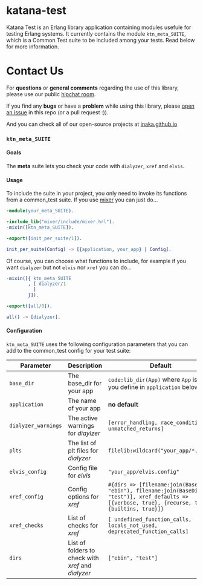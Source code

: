 # katana-test

Katana Test is an Erlang library application containing modules usefule for testing Erlang systems.
It currently contains the module `ktn_meta_SUITE`, which is a Common Test suite to be included among your tests. Read below for more information.

# Contact Us

For **questions** or **general comments** regarding the use of this library,
please use our public [hipchat room](https://inaka.net/hipchat).

If you find any **bugs** or have a **problem** while using this library, please
[open an issue](https://github.com/inaka/katana-test/issues/new) in this repo
(or a pull request :)).

And you can check all of our open-source projects at
[inaka.github.io](http://inaka.github.io)

### `ktn_meta_SUITE`

#### Goals
The **meta** suite lets you check your code with `dialyzer`, `xref` and `elvis`.

#### Usage
To include the suite in your project, you only need to invoke its functions from a common_test suite. If you use [mixer](https://github.com/inaka/mixer) you can just do…

```erlang
-module(your_meta_SUITE).

-include_lib("mixer/include/mixer.hrl").
-mixin([ktn_meta_SUITE]).

-export([init_per_suite/1]).

init_per_suite(Config) -> [{application, your_app} | Config].
```

Of course, you can choose what functions to include, for example if you want `dialyzer` but not `elvis` nor `xref` you can do…

```erlang
-mixin([{ ktn_meta_SUITE
        , [ dialyzer/1
          ]
        }]).

-export([all/0]).

all() -> [dialyzer].
```

#### Configuration
`ktn_meta_SUITE` uses the following configuration parameters that you can add to the common_test config for your test suite:

| Parameter | Description | Default |
|-----------|-------------|---------|
| `base_dir` | The base_dir for your app | `code:lib_dir(App)` where `App` is what you define in `application` below |
| `application` | The name of your app | **no default** |
| `dialyzer_warnings` | The active warnings for _diaylzer_ | `[error_handling, race_conditions, unmatched_returns]` |
| `plts` | The list of plt files for _dialyzer_ | `filelib:wildcard("your_app/*.plt")` |
| `elvis_config` | Config file for _elvis_ | `"your_app/elvis.config"` |
| `xref_config` | Config options for _xref_ | `#{dirs => [filename:join(BaseDir, "ebin"), filename:join(BaseDir, "test")], xref_defaults => [{verbose, true}, {recurse, true}, {builtins, true}]}` |
| `xref_checks` | List of checks for _xref_ | `[ undefined_function_calls, locals_not_used, deprecated_function_calls]` |
| `dirs` | List of folders to check with _xref_ and _dialyzer_ | `["ebin", "test"]` |
